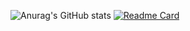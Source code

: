 ![Anurag's GitHub stats](https://github-readme-stats.vercel.app/api?username=Mephistopheles-0&show_icons=true&theme=radical)
[![Readme Card](https://github-readme-stats.vercel.app/api/pin/?username=Mephistopheles-0&repo=SpaceX-Falcon-9-first-stage-Landing-Prediction)]([https://github.com/anuraghazra/github-readme-stats](https://github.com/Mephistopheles-0/SpaceX-Falcon-9-first-stage-Landing-Prediction))
